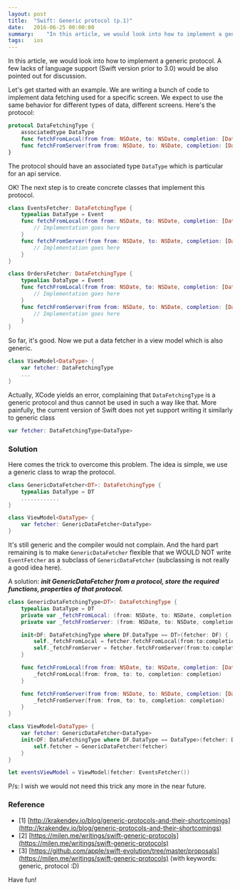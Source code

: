 ```yaml
---
layout: post
title:  "Swift: Generic protocol (p.1)"
date:   2016-06-25 00:00:00
summary:    "In this article, we would look into how to implement a generic protocol. A few lacks of language support (Swift version prior to 3.0) would be also pointed out for discussion."
tags:   ios
---
```


In this article, we would look into how to implement a generic protocol. A few lacks of language support (Swift version prior to 3.0) would be also pointed out for discussion.

Let's get started with an example. We are writing a bunch of code to implement data fetching used for a specific screen. We expect to use the same behavior for different types of data, different screens. Here's the protocol:
```swift
protocol DataFetchingType {
    associatedtype DataType
    func fetchFromLocal(from from: NSDate, to: NSDate, completion: [DataType]? -> Void)
    func fetchFromServer(from from: NSDate, to: NSDate, completion: [DataType]? -> Void)
}
```
The protocol should have an associated type `DataType` which is particular for an api service.

OK! The next step is to create concrete classes that implement this protocol.
```swift
class EventsFetcher: DataFetchingType {
    typealias DataType = Event
    func fetchFromLocal(from from: NSDate, to: NSDate, completion: [DataType]? -> Void) {
        // Implementation goes here
    }
    func fetchFromServer(from from: NSDate, to: NSDate, completion: [DataType]? -> Void) {
        // Implementation goes here
    }
}

class OrdersFetcher: DataFetchingType {
    typealias DataType = Event
    func fetchFromLocal(from from: NSDate, to: NSDate, completion: [DataType]? -> Void) {
        // Implementation goes here
    }
    func fetchFromServer(from from: NSDate, to: NSDate, completion: [DataType]? -> Void) {
        // Implementation goes here
    }
}
```
So far, it's good. Now we put a data fetcher in a view model which is also generic.
```swift
class ViewModel<DataType> {
    var fetcher: DataFetchingType
    ...
}
```
Actually, XCode yields an error, complaining that `DataFetchingType` is a generic protocol and thus cannot be used in such a way like that. More painfully, the current version of Swift does not yet support writing it similarly to generic class

```swift
var fetcher: DataFetchingType<DataType>
```

### Solution

Here comes the trick to overcome this problem. The idea is simple, we use a generic class to wrap the protocol.
```swift
class GenericDataFetcher<DT>: DataFetchingType {
    typealias DataType = DT
    ............
}

class ViewModel<DataType> {
    var fetcher: GenericDataFetcher<DataType>
}

```
It's still generic and the compiler would not complain. And the hard part remaining is to make `GenericDataFetcher` flexible that we WOULD NOT write `EventFetcher` as a subclass of `GenericDataFetcher` (subclassing is not really a good idea here).

A solution: ***init GenericDataFetcher from a protocol, store the required functions, properties of that protocol.***

```swift
class GenericDataFetchingType<DT>: DataFetchingType {
    typealias DataType = DT
    private var _fetchFromLocal: (from: NSDate, to: NSDate, completion: [DT]? -> Void) -> Void
    private var _fetchFromServer: (from: NSDate, to: NSDate, completion: [DT]? -> Void) -> Void

    init<DF: DataFetchingType where DF.DataType == DT>(fetcher: DF) {
        self._fetchFromLocal = fetcher.fetchFromLocal(from:to:completion:)
        self._fetchFromServer = fetcher.fetchFromServer(from:to:completion:)
    }

    func fetchFromLocal(from from: NSDate, to: NSDate, completion: [DataType]? -> Void) {
        _fetchFromLocal(from: from, to: to, completion: completion)
    }

    func fetchFromServer(from from: NSDate, to: NSDate, completion: [DataType]? -> Void) {
        _fetchFromServer(from: from, to: to, completion: completion)
    }
}
```

```swift
class ViewModel<DataType> {
    var fetcher: GenericDataFetcher<DataType>
    init<DF: DataFetchingType where DF.DataType == DataType>(fetcher: DF) {
        self.fetcher = GenericDataFetcher(fetcher)
    }
}

let eventsViewModel = ViewModel(fetcher: EventsFetcher())
```
P/s: I wish we would not need this trick any more in the near future.

### Reference
- [1] [http://krakendev.io/blog/generic-protocols-and-their-shortcomings](http://krakendev.io/blog/generic-protocols-and-their-shortcomings)
- [2] [https://milen.me/writings/swift-generic-protocols](https://milen.me/writings/swift-generic-protocols)
- [3] [https://github.com/apple/swift-evolution/tree/master/proposals](https://milen.me/writings/swift-generic-protocols) (with keywords: generic, protocol :D)

Have fun!